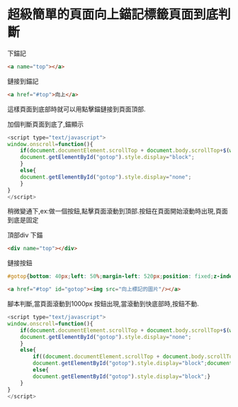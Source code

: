 # 超級簡單的頁面向上錨記標籤頁面到底判斷

下錨記

```html
<a name="top"></a>
```

鏈接到錨記

```html
<a href="#top">向上</a>
```

這樣頁面到底部時就可以用點擊錨鏈接到頁面頂部.

加個判斷頁面到底了,錨顯示

```javascript
<script type="text/javascript">
window.onscroll=function(){
    if(document.documentElement.scrollTop + document.body.scrollTop+$(window).height() >= $(document.body).height()){
    document.getElementById("gotop").style.display="block";
    }
    else{
    document.getElementById("gotop").style.display="none";
    }
}
</script>
```

稍微變通下,ex:做一個按鈕,點擊頁面滾動到頂部.按鈕在頁面開始滾動時出現,頁面到底是固定

頂部div 下錨

```html
<div name="top"></div>
```

鏈接按鈕

```css
#gotop{bottom: 40px;left: 50%;margin-left: 520px;position: fixed;z-index: 500;display:none;}
```



```html
<a href="#top" id="gotop"><img src="向上標記的圖片"/></a>
```

腳本判斷,當頁面滾動到1000px 按鈕出現,當滾動到快底部時,按鈕不動.

```javascript
<script type="text/javascript">
window.onscroll=function(){
    if(document.documentElement.scrollTop + document.body.scrollTop+$(window).height() < 1000 ){
    document.getElementById("gotop").style.display="none";
    }
    else{
        if((document.documentElement.scrollTop + document.body.scrollTop+$(window).height() >= $(document.body).height() -180 )){
        document.getElementById("gotop").style.display="block";document.getElementById("gotop").style.bottom="250px";}
        else{
        document.getElementById("gotop").style.display="block";}
    }
}
</script>
```



